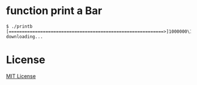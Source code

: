 # function print a Bar
```
$ ./printb
[===========================================================>]1000000\1000000 downloading...
```
# License
[MIT License](https://opensource.org/licenses/MIT)